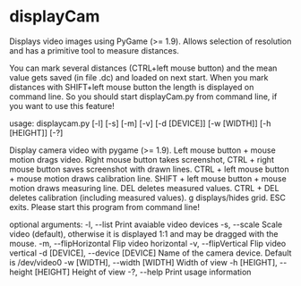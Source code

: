 # displayCam
Displays video images using PyGame (>= 1.9). Allows selection of resolution and has a primitive tool to measure distances.

You can mark several distances (CTRL+left mouse button) and the mean value gets saved (in file .dc) and loaded on next start.
When you mark distances with SHIFT+left mouse button the length is displayed on command line.
So you should start displayCam.py from command line, if you want to use this feature!


usage: displaycam.py [-l] [-s] [-m] [-v] [-d [DEVICE]] [-w [WIDTH]]
                     [-h [HEIGHT]] [-?]

Display camera video with pygame (>= 1.9). Left mouse button + mouse motion
drags video. Right mouse button takes screenshot, CTRL + right mouse button
saves screenshot with drawn lines. CTRL + left mouse button + mouse motion
draws calibration line. SHIFT + left mouse button + mouse motion draws
measuring line. DEL deletes measured values. CTRL + DEL deletes calibration
(including measured values). g displays/hides grid. ESC exits. Please start
this program from command line!

optional arguments:
  -l, --list            Print avaiable video devices
  -s, --scale           Scale video (default), otherwise it is displayed 1:1 and may be
                        dragged with the mouse.
  -m, --flipHorizontal  Flip video horizontal
  -v, --flipVertical    Flip video vertical
  -d [DEVICE], --device [DEVICE]
                        Name of the camera device. Default is /dev/video0
  -w [WIDTH], --width [WIDTH]
                        Width of view
  -h [HEIGHT], --height [HEIGHT]
                        Height of view
  -?, --help            Print usage information
